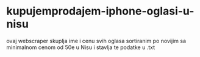 # kupujemprodajem-iphone-oglasi-u-nisu
 ovaj webscraper skuplja ime i cenu svih oglasa sortiranim po novijim sa minimalnom cenom od 50e u Nisu i stavlja te podatke u .txt
